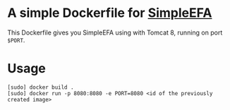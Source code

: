 # A simple Dockerfile for [SimpleEFA][simpleefa]
This Dockerfile gives you SimpleEFA using with Tomcat 8, running on port `$PORT`.

# Usage
```
[sudo] docker build .
[sudo] docker run -p 8080:8080 -e PORT=8080 <id of the previously created image>
```

[simpleefa]: https://github.com/patrickbr/simpleefa
